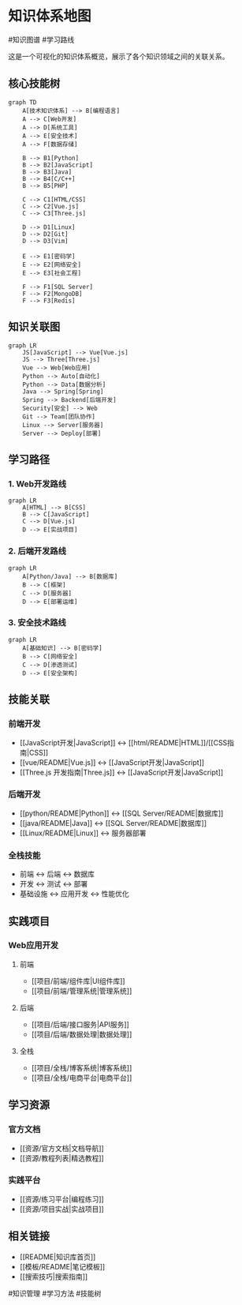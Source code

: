 # 知识体系地图

#知识图谱 #学习路线

这是一个可视化的知识体系概览，展示了各个知识领域之间的关联关系。

## 核心技能树

```mermaid
graph TD
    A[技术知识体系] --> B[编程语言]
    A --> C[Web开发]
    A --> D[系统工具]
    A --> E[安全技术]
    A --> F[数据存储]
    
    B --> B1[Python]
    B --> B2[JavaScript]
    B --> B3[Java]
    B --> B4[C/C++]
    B --> B5[PHP]
    
    C --> C1[HTML/CSS]
    C --> C2[Vue.js]
    C --> C3[Three.js]
    
    D --> D1[Linux]
    D --> D2[Git]
    D --> D3[Vim]
    
    E --> E1[密码学]
    E --> E2[网络安全]
    E --> E3[社会工程]
    
    F --> F1[SQL Server]
    F --> F2[MongoDB]
    F --> F3[Redis]
```

## 知识关联图

```mermaid
graph LR
    JS[JavaScript] --> Vue[Vue.js]
    JS --> Three[Three.js]
    Vue --> Web[Web应用]
    Python --> Auto[自动化]
    Python --> Data[数据分析]
    Java --> Spring[Spring]
    Spring --> Backend[后端开发]
    Security[安全] --> Web
    Git --> Team[团队协作]
    Linux --> Server[服务器]
    Server --> Deploy[部署]
```

## 学习路径

### 1. Web开发路线
```mermaid
graph LR
    A[HTML] --> B[CSS]
    B --> C[JavaScript]
    C --> D[Vue.js]
    D --> E[实战项目]
```

### 2. 后端开发路线
```mermaid
graph LR
    A[Python/Java] --> B[数据库]
    B --> C[框架]
    C --> D[服务器]
    D --> E[部署运维]
```

### 3. 安全技术路线
```mermaid
graph LR
    A[基础知识] --> B[密码学]
    B --> C[网络安全]
    C --> D[渗透测试]
    D --> E[安全架构]
```

## 技能关联

### 前端开发
- [[JavaScript开发|JavaScript]] ↔ [[html/README|HTML]]/[[CSS指南|CSS]]
- [[vue/README|Vue.js]] ↔ [[JavaScript开发|JavaScript]]
- [[Three.js 开发指南|Three.js]] ↔ [[JavaScript开发|JavaScript]]

### 后端开发
- [[python/README|Python]] ↔ [[SQL Server/README|数据库]]
- [[java/README|Java]] ↔ [[SQL Server/README|数据库]]
- [[Linux/README|Linux]] ↔ 服务器部署

### 全栈技能
- 前端 ↔ 后端 ↔ 数据库
- 开发 ↔ 测试 ↔ 部署
- 基础设施 ↔ 应用开发 ↔ 性能优化

## 实践项目

### Web应用开发
1. 前端
   - [[项目/前端/组件库|UI组件库]]
   - [[项目/前端/管理系统|管理系统]]

2. 后端
   - [[项目/后端/接口服务|API服务]]
   - [[项目/后端/数据处理|数据处理]]

3. 全栈
   - [[项目/全栈/博客系统|博客系统]]
   - [[项目/全栈/电商平台|电商平台]]

## 学习资源

### 官方文档
- [[资源/官方文档|文档导航]]
- [[资源/教程列表|精选教程]]

### 实践平台
- [[资源/练习平台|编程练习]]
- [[资源/项目实战|实战项目]]

## 相关链接

- [[README|知识库首页]]
- [[模板/README|笔记模板]]
- [[搜索技巧|搜索指南]]

#知识管理 #学习方法 #技能树 